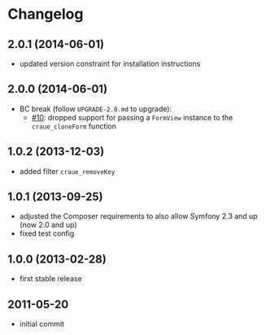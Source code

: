 # Changelog

## 2.0.1 (2014-06-01)

- updated version constraint for installation instructions

## 2.0.0 (2014-06-01)

- BC break (follow `UPGRADE-2.0.md` to upgrade):
  - [#10]: dropped support for passing a `FormView` instance to the `craue_cloneForm` function

[#10]: https://github.com/craue/TwigExtensionsBundle/issues/10

## 1.0.2 (2013-12-03)

- added filter `craue_removeKey`

## 1.0.1 (2013-09-25)

- adjusted the Composer requirements to also allow Symfony 2.3 and up (now 2.0 and up)
- fixed test config

## 1.0.0 (2013-02-28)

- first stable release

## 2011-05-20

- initial commit
